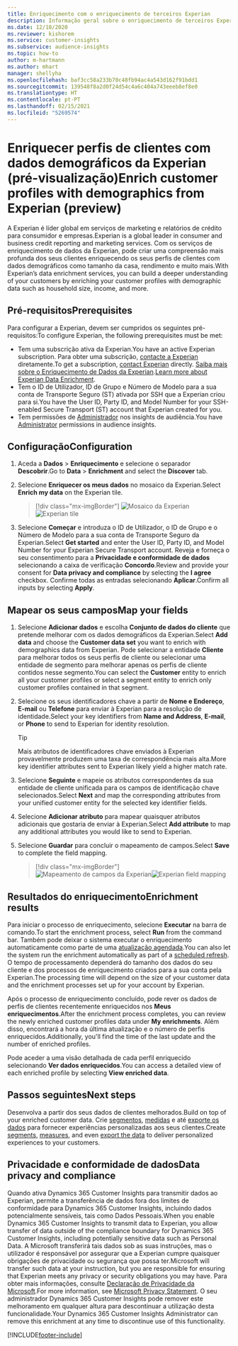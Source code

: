 ```yaml
---
title: Enriquecimento com o enriquecimento de terceiros Experian
description: Informação geral sobre o enriquecimento de terceiros Experian.
ms.date: 12/10/2020
ms.reviewer: kishorem
ms.service: customer-insights
ms.subservice: audience-insights
ms.topic: how-to
author: m-hartmann
ms.author: mhart
manager: shellyha
ms.openlocfilehash: baf3cc58a233b70c48fb94ac4a543d162f91bdd1
ms.sourcegitcommit: 139548f8a2d0f24d54c4a6c404a743eeeb8ef8e0
ms.translationtype: HT
ms.contentlocale: pt-PT
ms.lasthandoff: 02/15/2021
ms.locfileid: "5269574"
---
```

# <a name="enrich-customer-profiles-with-demographics-from-experian-preview"></a><span data-ttu-id="14c81-103">Enriquecer perfis de clientes com dados demográficos da Experian (pré-visualização)</span><span class="sxs-lookup"><span data-stu-id="14c81-103">Enrich customer profiles with demographics from Experian (preview)</span></span>

<span data-ttu-id="14c81-104">A Experian é líder global em serviços de marketing e relatórios de crédito para consumidor e empresas.</span><span class="sxs-lookup"><span data-stu-id="14c81-104">Experian is a global leader in consumer and business credit reporting and marketing services.</span></span> <span data-ttu-id="14c81-105">Com os serviços de enriquecimento de dados da Experian, pode criar uma compreensão mais profunda dos seus clientes enriquecendo os seus perfis de clientes com dados demográficos como tamanho da casa, rendimento e muito mais.</span><span class="sxs-lookup"><span data-stu-id="14c81-105">With Experian’s data enrichment services, you can build a deeper understanding of your customers by enriching your customer profiles with demographic data such as household size, income, and more.</span></span>

## <a name="prerequisites"></a><span data-ttu-id="14c81-106">Pré-requisitos</span><span class="sxs-lookup"><span data-stu-id="14c81-106">Prerequisites</span></span>

<span data-ttu-id="14c81-107">Para configurar a Experian, devem ser cumpridos os seguintes pré-requisitos:</span><span class="sxs-lookup"><span data-stu-id="14c81-107">To configure Experian, the following prerequisites must be met:</span></span>

- <span data-ttu-id="14c81-108">Tem uma subscrição ativa da Experian.</span><span class="sxs-lookup"><span data-stu-id="14c81-108">You have an active Experian subscription.</span></span> <span data-ttu-id="14c81-109">Para obter uma subscrição, [contacte a Experian](https://www.experian.com/marketing-services/contact) diretamente.</span><span class="sxs-lookup"><span data-stu-id="14c81-109">To get a subscription, [contact Experian](https://www.experian.com/marketing-services/contact) directly.</span></span> <span data-ttu-id="14c81-110">[Saiba mais sobre o Enriquecimento de Dados da Experian](https://www.experian.com/marketing-services/microsoft?cmpid=ems_web_mci_cdppage).</span><span class="sxs-lookup"><span data-stu-id="14c81-110">[Learn more about Experian Data Enrichment](https://www.experian.com/marketing-services/microsoft?cmpid=ems_web_mci_cdppage).</span></span>
- <span data-ttu-id="14c81-111">Tem o ID de Utilizador, ID de Grupo e Número de Modelo para a sua conta de Transporte Seguro (ST) ativada por SSH que a Experian criou para si.</span><span class="sxs-lookup"><span data-stu-id="14c81-111">You have the User ID, Party ID, and Model Number for your SSH-enabled Secure Transport (ST) account that Experian created for you.</span></span>
- <span data-ttu-id="14c81-112">Tem permissões de [Administrador](permissions.md#administrator) nos insights de audiência.</span><span class="sxs-lookup"><span data-stu-id="14c81-112">You have [Administrator](permissions.md#administrator) permissions in audience insights.</span></span>

## <a name="configuration"></a><span data-ttu-id="14c81-113">Configuração</span><span class="sxs-lookup"><span data-stu-id="14c81-113">Configuration</span></span>

1. <span data-ttu-id="14c81-114">Aceda a **Dados** > **Enriquecimento** e selecione o separador **Descobrir**.</span><span class="sxs-lookup"><span data-stu-id="14c81-114">Go to **Data** > **Enrichment** and select the **Discover** tab.</span></span>

1. <span data-ttu-id="14c81-115">Selecione **Enriquecer os meus dados** no mosaico da Experian.</span><span class="sxs-lookup"><span data-stu-id="14c81-115">Select **Enrich my data** on the Experian tile.</span></span>

   > [!div class="mx-imgBorder"]
   > <span data-ttu-id="14c81-116">![Mosaico da Experian](media/experian-tile.png "Mosaico da Experian")</span><span class="sxs-lookup"><span data-stu-id="14c81-116">![Experian tile](media/experian-tile.png "Experian tile")</span></span>

1. <span data-ttu-id="14c81-117">Selecione **Começar** e introduza o ID de Utilizador, o ID de Grupo e o Número de Modelo para a sua conta de Transporte Seguro da Experian.</span><span class="sxs-lookup"><span data-stu-id="14c81-117">Select **Get started** and enter the User ID, Party ID, and Model Number for your Experian Secure Transport account.</span></span> <span data-ttu-id="14c81-118">Reveja e forneça o seu consentimento para a **Privacidade e conformidade de dados** selecionando a caixa de verificação **Concordo**.</span><span class="sxs-lookup"><span data-stu-id="14c81-118">Review and provide your consent for **Data privacy and compliance** by selecting the **I agree** checkbox.</span></span> <span data-ttu-id="14c81-119">Confirme todas as entradas selecionando **Aplicar**.</span><span class="sxs-lookup"><span data-stu-id="14c81-119">Confirm all inputs by selecting **Apply**.</span></span>

## <a name="map-your-fields"></a><span data-ttu-id="14c81-120">Mapear os seus campos</span><span class="sxs-lookup"><span data-stu-id="14c81-120">Map your fields</span></span>

1.  <span data-ttu-id="14c81-121">Selecione **Adicionar dados** e escolha **Conjunto de dados do cliente** que pretende melhorar com os dados demográficos da Experian.</span><span class="sxs-lookup"><span data-stu-id="14c81-121">Select **Add data** and choose the **Customer data set** you want to enrich with demographics data from Experian.</span></span> <span data-ttu-id="14c81-122">Pode selecionar a entidade **Cliente** para melhorar todos os seus perfis de cliente ou selecionar uma entidade de segmento para melhorar apenas os perfis de cliente contidos nesse segmento.</span><span class="sxs-lookup"><span data-stu-id="14c81-122">You can select the **Customer** entity to enrich all your customer profiles or select a segment entity to enrich only customer profiles contained in that segment.</span></span>

1. <span data-ttu-id="14c81-123">Selecione os seus identificadores chave a partir de **Nome e Endereço**, **E-mail** ou **Telefone** para enviar à Experian para a resolução de identidade.</span><span class="sxs-lookup"><span data-stu-id="14c81-123">Select your key identifiers from **Name and Address**, **E-mail**, or **Phone** to send to Experian for identity resolution.</span></span>

   > [!TIP]
   > <span data-ttu-id="14c81-124">Mais atributos de identificadores chave enviados à Experian provavelmente produzem uma taxa de correspondência mais alta.</span><span class="sxs-lookup"><span data-stu-id="14c81-124">More key identifier attributes sent to Experian likely yield a higher match rate.</span></span>

1. <span data-ttu-id="14c81-125">Selecione **Seguinte** e mapeie os atributos correspondentes da sua entidade de cliente unificada para os campos de identificação chave selecionados.</span><span class="sxs-lookup"><span data-stu-id="14c81-125">Select **Next** and map the corresponding attributes from your unified customer entity for the selected key identifier fields.</span></span>

1. <span data-ttu-id="14c81-126">Selecione **Adicionar atributo** para mapear quaisquer atributos adicionais que gostaria de enviar à Experian.</span><span class="sxs-lookup"><span data-stu-id="14c81-126">Select **Add attribute** to map any additional attributes you would like to send to Experian.</span></span>

1.  <span data-ttu-id="14c81-127">Selecione **Guardar** para concluir o mapeamento de campos.</span><span class="sxs-lookup"><span data-stu-id="14c81-127">Select **Save** to complete the field mapping.</span></span>

    > [!div class="mx-imgBorder"]
    > <span data-ttu-id="14c81-128">![Mapeamento de campos da Experian](media/experian-field-mapping.png "Mapeamento de campos da Experian")</span><span class="sxs-lookup"><span data-stu-id="14c81-128">![Experian field mapping](media/experian-field-mapping.png "Experian field mapping")</span></span>

## <a name="enrichment-results"></a><span data-ttu-id="14c81-129">Resultados do enriquecimento</span><span class="sxs-lookup"><span data-stu-id="14c81-129">Enrichment results</span></span>

<span data-ttu-id="14c81-130">Para iniciar o processo de enriquecimento, selecione **Executar** na barra de comando.</span><span class="sxs-lookup"><span data-stu-id="14c81-130">To start the enrichment process, select **Run** from the command bar.</span></span> <span data-ttu-id="14c81-131">Também pode deixar o sistema executar o enriquecimento automaticamente como parte de uma [atualização agendada](system.md#schedule-tab).</span><span class="sxs-lookup"><span data-stu-id="14c81-131">You can also let the system run the enrichment automatically as part of a [scheduled refresh](system.md#schedule-tab).</span></span> <span data-ttu-id="14c81-132">O tempo de processamento dependerá do tamanho dos dados do seu cliente e dos processos de enriquecimento criados para a sua conta pela Experian.</span><span class="sxs-lookup"><span data-stu-id="14c81-132">The processing time will depend on the size of your customer data and the enrichment processes set up for your account by Experian.</span></span>

<span data-ttu-id="14c81-133">Após o processo de enriquecimento concluído, pode rever os dados de perfis de clientes recentemente enriquecidos nos **Meus enriquecimentos**.</span><span class="sxs-lookup"><span data-stu-id="14c81-133">After the enrichment process completes, you can review the newly enriched customer profiles data under **My enrichments**.</span></span> <span data-ttu-id="14c81-134">Além disso, encontrará a hora da última atualização e o número de perfis enriquecidos.</span><span class="sxs-lookup"><span data-stu-id="14c81-134">Additionally, you'll find the time of the last update and the number of enriched profiles.</span></span>

<span data-ttu-id="14c81-135">Pode aceder a uma visão detalhada de cada perfil enriquecido selecionando **Ver dados enriquecidos**.</span><span class="sxs-lookup"><span data-stu-id="14c81-135">You can access a detailed view of each enriched profile by selecting **View enriched data**.</span></span>

## <a name="next-steps"></a><span data-ttu-id="14c81-136">Passos seguintes</span><span class="sxs-lookup"><span data-stu-id="14c81-136">Next steps</span></span>

<span data-ttu-id="14c81-137">Desenvolva a partir dos seus dados de clientes melhorados.</span><span class="sxs-lookup"><span data-stu-id="14c81-137">Build on top of your enriched customer data.</span></span> <span data-ttu-id="14c81-138">Crie [segmentos](segments.md), [medidas](measures.md) e até [exporte os dados](export-destinations.md) para fornecer experiências personalizadas aos seus clientes.</span><span class="sxs-lookup"><span data-stu-id="14c81-138">Create [segments](segments.md), [measures](measures.md), and even [export the data](export-destinations.md) to deliver personalized experiences to your customers.</span></span>

## <a name="data-privacy-and-compliance"></a><span data-ttu-id="14c81-139">Privacidade e conformidade de dados</span><span class="sxs-lookup"><span data-stu-id="14c81-139">Data privacy and compliance</span></span>

<span data-ttu-id="14c81-140">Quando ativa Dynamics 365 Customer Insights para transmitir dados ao Experian, permite a transferência de dados fora dos limites de conformidade para Dynamics 365 Customer Insights, incluindo dados potencialmente sensíveis, tais como Dados Pessoais.</span><span class="sxs-lookup"><span data-stu-id="14c81-140">When you enable Dynamics 365 Customer Insights to transmit data to Experian, you allow transfer of data outside of the compliance boundary for Dynamics 365 Customer Insights, including potentially sensitive data such as Personal Data.</span></span> <span data-ttu-id="14c81-141">A Microsoft transferirá tais dados sob as suas instruções, mas o utilizador é responsável por assegurar que a Experian cumpre quaisquer obrigações de privacidade ou segurança que possa ter.</span><span class="sxs-lookup"><span data-stu-id="14c81-141">Microsoft will transfer such data at your instruction, but you are responsible for ensuring that Experian meets any privacy or security obligations you may have.</span></span> <span data-ttu-id="14c81-142">Para obter mais informações, consulte [Declaração de Privacidade da Microsoft](https://go.microsoft.com/fwlink/?linkid=396732).</span><span class="sxs-lookup"><span data-stu-id="14c81-142">For more information, see [Microsoft Privacy Statement](https://go.microsoft.com/fwlink/?linkid=396732).</span></span>
<span data-ttu-id="14c81-143">O seu administrador Dynamics 365 Customer Insights pode remover este melhoramento em qualquer altura para descontinuar a utilização desta funcionalidade.</span><span class="sxs-lookup"><span data-stu-id="14c81-143">Your Dynamics 365 Customer Insights Administrator can remove this enrichment at any time to discontinue use of this functionality.</span></span>


[!INCLUDE[footer-include](../includes/footer-banner.md)]